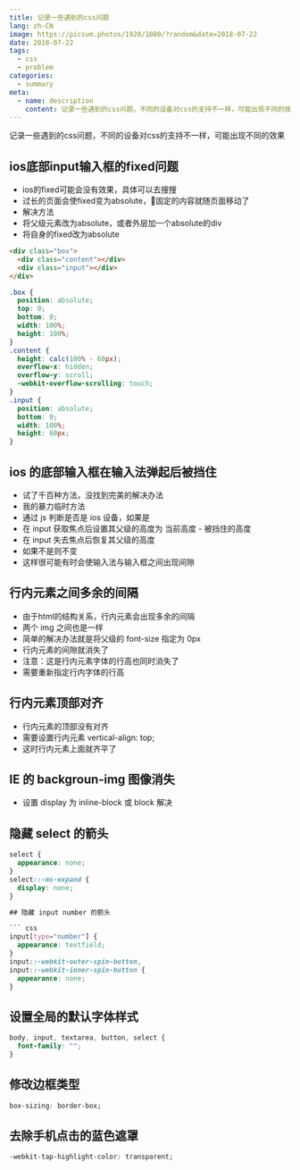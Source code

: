 ```yaml
---
title: 记录一些遇到的css问题
lang: zh-CN
image: https://picsum.photos/1920/1080/?random&date=2018-07-22
date: 2018-07-22
tags:
  - css
  - problem
categories:
  - summary
meta:
  - name: description
    content: 记录一些遇到的css问题，不同的设备对css的支持不一样，可能出现不同的效果
--- 
```


记录一些遇到的css问题，不同的设备对css的支持不一样，可能出现不同的效果

<!-- more -->

## ios底部input输入框的fixed问题

- ios的fixed可能会没有效果，具体可以去搜搜
- 过长的页面会使fixed变为absolute，固定的内容就随页面移动了
- 解决方法
- 将父级元素改为absolute，或者外层加一个absolute的div
- 将自身的fixed改为absolute
``` html
<div class="box">
  <div class="content"></div>
  <div class="input"></div>
</div>
```
``` css
.box {
  position: absolute;
  top: 0;
  bottom: 0;
  width: 100%;
  height: 100%;
}
.content {
  height: calc(100% - 60px);
  overflow-x: hidden;
  overflow-y: scroll;
  -webkit-overflow-scrolling: touch;
}
.input {
  position: absolute;
  bottom: 0;
  width: 100%;
  height: 60px;
}
```

## ios 的底部输入框在输入法弹起后被挡住

- 试了千百种方法，没找到完美的解决办法
- 我的暴力临时方法
- 通过 js 判断是否是 ios 设备，如果是
- 在 input 获取焦点后设置其父级的高度为 当前高度 - 被挡住的高度
- 在 input 失去焦点后恢复其父级的高度
- 如果不是则不变
- 这样很可能有时会使输入法与输入框之间出现间隙

## 行内元素之间多余的间隔

- 由于html的结构关系，行内元素会出现多余的间隔
- 两个 img 之间也是一样
- 简单的解决办法就是将父级的 font-size 指定为 0px
- 行内元素的间隙就消失了
- 注意：这是行内元素字体的行高也同时消失了
- 需要重新指定行内字体的行高

## 行内元素顶部对齐

- 行内元素的顶部没有对齐
- 需要设置行内元素 vertical-align: top;
- 这时行内元素上面就齐平了


## IE 的 backgroun-img 图像消失

- 设置 display 为 inline-block 或 block 解决

## 隐藏 select 的箭头

``` css
select {
  appearance: none;
}
select::-ms-expand { 
  display: none;
}

## 隐藏 input number 的箭头

``` css
input[type="number"] {
  appearance: textfield;
}
input::-webkit-outer-spin-button,
input::-webkit-inner-spin-button {
  appearance: none;
}
```

## 设置全局的默认字体样式

``` css
body, input, textarea, button, select {
  font-family: "";
}
```

## 修改边框类型

``` css
box-sizing: border-box;
```

## 去除手机点击的蓝色遮罩

``` css
-webkit-tap-highlight-color: transparent;
```
